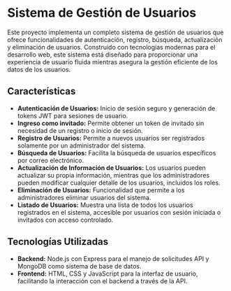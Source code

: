 # Sistema de Gestión de Usuarios

Este proyecto implementa un completo sistema de gestión de usuarios que ofrece funcionalidades de autenticación, registro, búsqueda, actualización y eliminación de usuarios. Construido con tecnologías modernas para el desarrollo web, este sistema está diseñado para proporcionar una experiencia de usuario fluida mientras asegura la gestión eficiente de los datos de los usuarios.

## Características

- **Autenticación de Usuarios:** Inicio de sesión seguro y generación de tokens JWT para sesiones de usuario.
- **Ingreso como invitado:** Permite obtener un token de invitado sin necesidad de un registro o inicio de sesión.
- **Registro de Usuarios:** Permite a nuevos usuarios ser registrados solamente por un administrador del sistema.
- **Búsqueda de Usuarios:** Facilita la búsqueda de usuarios específicos por correo electrónico.
- **Actualización de Información de Usuarios:** Los usuarios pueden actualizar su propia información, mientras que los administradores pueden modificar cualquier detalle de los usuarios, incluidos los roles.
- **Eliminación de Usuarios:** Funcionalidad que permite a los administradores eliminar usuarios del sistema.
- **Listado de Usuarios:** Muestra una lista de todos los usuarios registrados en el sistema, accesible por usuarios con sesión iniciada o invitados con acceso controlado.

## Tecnologías Utilizadas

- **Backend:** Node.js con Express para el manejo de solicitudes API y MongoDB como sistema de base de datos.
- **Frontend:** HTML, CSS y JavaScript para la interfaz de usuario, facilitando la interacción con el backend a través de la API.